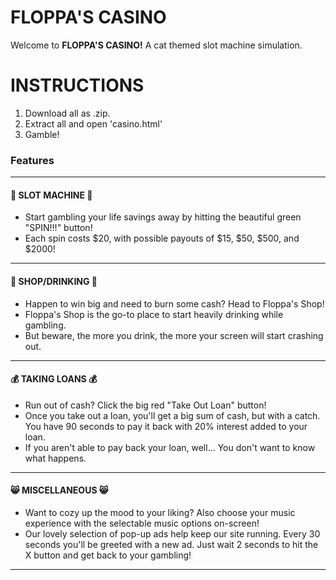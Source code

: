 # FLOPPA'S CASINO

Welcome to <b>FLOPPA'S CASINO!</b> A cat themed slot machine simulation.

# INSTRUCTIONS
 1. Download all as .zip.
 2. Extract all and open 'casino.html'
 3. Gamble!

<h3>Features</h3>

--------------------------------
<h4>🎰 SLOT MACHINE 🎰</h4>

* Start gambling your life savings away by hitting the beautiful green "SPIN!!!" button!
* Each spin costs $20, with possible payouts of $15, $50, $500, and $2000!
--------------------------------
<h4>🍺 SHOP/DRINKING 🍺</h4>

* Happen to win big and need to burn some cash? Head to Floppa's Shop!
* Floppa's Shop is the go-to place to start heavily drinking while gambling.
* But beware, the more you drink, the more your screen will start crashing out.
--------------------------------
<h4>💰 TAKING LOANS 💰</h4>

* Run out of cash? Click the big red "Take Out Loan" button!
* Once you take out a loan, you'll get a big sum of cash, but with a catch. You have 90 seconds to pay it back with 20% interest added to your loan.
* If you aren't able to pay back your loan, well... You don't want to know what happens.
--------------------------------
<h4>😸 MISCELLANEOUS 😸</h4>

* Want to cozy up the mood to your liking? Also choose your music experience with the selectable music options on-screen!
* Our lovely selection of pop-up ads help keep our site running. Every 30 seconds you'll be greeted with a new ad. Just wait 2 seconds to hit the X button and get back to your gambling!
--------------------------------
